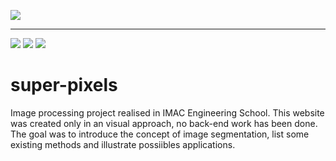 ![](https://pierrechls.github.io/super-pixels/images/preview.png)


___

![](https://img.shields.io/badge/build-passing-green.svg?style=flat-square) ![](https://img.shields.io/badge/version-1.0-green.svg?style=flat-square) ![](https://img.shields.io/badge/browser-chrome-orange.svg?style=flat-square) 

# super-pixels

Image processing project realised in IMAC Engineering School. This website was created only in an visual approach, no back-end work has been done. The goal was to introduce the concept of image segmentation, list some existing methods and illustrate possiibles applications.